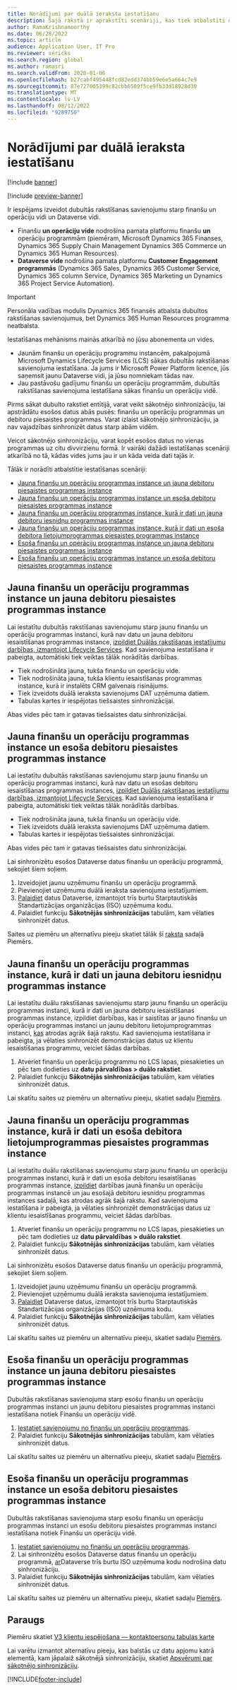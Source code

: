 ```yaml
---
title: Norādījumi par duālā ieraksta iestatīšanu
description: Šajā rakstā ir aprakstīti scenāriji, kas tiek atbalstīti duālās rakstīšanas iestatīšanai.
author: RamaKrishnamoorthy
ms.date: 06/28/2022
ms.topic: article
audience: Application User, IT Pro
ms.reviewer: sericks
ms.search.region: global
ms.author: ramasri
ms.search.validFrom: 2020-01-06
ms.openlocfilehash: b27cabf495448fcd82edd374bb59e6e5a664c7e9
ms.sourcegitcommit: 87e727005399c82cbb6509f5ce9fb33d18928d30
ms.translationtype: MT
ms.contentlocale: lv-LV
ms.lasthandoff: 08/12/2022
ms.locfileid: "9289750"
---
```

# <a name="guidance-for-dual-write-setup"></a>Norādījumi par duālā ieraksta iestatīšanu

[!include [banner](../../includes/banner.md)]

[!include [preview-banner](../../includes/preview-banner.md)]



Ir iespējams izveidot dubultās rakstīšanas savienojumu starp finanšu un operāciju vidi un Dataverse vidi.

+ Finanšu **un operāciju vide** nodrošina pamata platformu finanšu **un** operāciju programmām (piemēram, Microsoft Dynamics 365 Finanses, Dynamics 365 Supply Chain Management Dynamics 365 Commerce un Dynamics 365 Human Resources).
+ **Dataverse vide** nodrošina pamata platformu **Customer Engagement programmās** (Dynamics 365 Sales, Dynamics 365 Customer Service, Dynamics 365 column Service, Dynamics 365 Marketing un Dynamics 365 Project Service Automation).


> [!IMPORTANT]
> Personāla vadības modulis Dynamics 365 finansēs atbalsta dubultos rakstīšanas savienojumus, bet Dynamics 365 Human Resources programma neatbalsta.

Iestatīšanas mehānisms mainās atkarībā no jūsu abonementa un vides.

+ Jaunām finanšu un operāciju programmu instancēm, pakalpojumā Microsoft Dynamics Lifecycle Services (LCS) sākas dubultās rakstīšanas savienojuma iestatīšana. Ja jums ir Microsoft Power Platform licence, jūs saņemsit jaunu Dataverse vidi, ja jūsu nomniekam tādas nav.
+ Jau pastāvošu gadījumu finanšu un operāciju programmām, dubultās rakstīšanas savienojuma iestatīšana sākas finanšu un operāciju vidē.

Pirms sākat dubulto rakstiet entītijā, varat veikt sākotnējo sinhronizāciju, lai apstrādātu esošos datus abās pusēs: finanšu un operāciju programmas un debitoru piesaistes programmas. Varat izlaist sākotnējo sinhronizāciju, ja nav vajadzības sinhronizēt datus starp abām vidēm.

Veicot sākotnējo sinhronizāciju, varat kopēt esošos datus no vienas programmas uz citu divvirzienu formā. Ir vairāki dažādi iestatīšanas scenāriji atkarībā no tā, kādas vides jums jau ir un kāda veida dati tajās ir.

Tālāk ir norādīti atbalstītie iestatīšanas scenāriji:

+ [Jauna finanšu un operāciju programmas instance un jauna debitoru piesaistes programmas instance](#new-new)
+ [Jauna finanšu un operāciju programmas instance un esoša debitoru piesaistes programmas instance](#new-existing)
+ [Jauna finanšu un operāciju programmas instance, kurā ir dati un jauna debitoru iesnidņu programmas instance](#new-data-new)
+ [Jauna finanšu un operāciju programmas instance, kurā ir dati un esoša debitora lietojumprogrammas piesaistes programmas instance](#new-data-existing)
+ [Esoša finanšu un operāciju programmas instance un jauna debitoru piesaistes programmas instance](#existing-new)
+ [Esoša finanšu un operāciju programmas instance un esoša debitoru piesaistes programmas instance](#existing-existing)

## <a name="a-new-finance-and-operations-app-instance-and-a-new-customer-engagement-app-instance"></a><a id="new-new"></a> Jauna finanšu un operāciju programmas instance un jauna debitoru piesaistes programmas instance

Lai iestatītu dubultās rakstīšanas savienojumu starp jaunu finanšu un operāciju programmas instanci, kurā nav datu un jauna debitoru iesaistīšanas programmas instance, [izpildiet Duālās rakstīšanas iestatījumu darbības, izmantojot Lifecycle Services](lcs-setup.md). Kad savienojuma iestatīšana ir pabeigta, automātiski tiek veiktas tālāk norādītās darbības.

- Tiek nodrošināta jauna, tukša finanšu un operāciju vide.
- Tiek nodrošināta jauna, tukša klientu iesaistīšanas programmas instance, kurā ir instalēts CRM galvenais risinājums.
- Tiek izveidots duālā ieraksta savienojums DAT uzņēmuma datiem.
- Tabulas kartes ir iespējotas tiešsaistes sinhronizācijai.

Abas vides pēc tam ir gatavas tiešsaistes datu sinhronizācijai.

## <a name="a-new-finance-and-operations-app-instance-and-an-existing-customer-engagement-app-instance"></a><a id="new-existing"></a> Jauna finanšu un operāciju programmas instance un esoša debitoru piesaistes programmas instance

Lai iestatītu dubultās rakstīšanas savienojumu starp jaunu finanšu un operāciju programmas instanci, kurā nav datu un esošas debitoru iesaistīšanas programmas instances, [izpildiet Duālās rakstīšanas iestatījumu darbības, izmantojot Lifecycle Services](lcs-setup.md). Kad savienojuma iestatīšana ir pabeigta, automātiski tiek veiktas tālāk norādītās darbības.

- Tiek nodrošināta jauna, tukša finanšu un operāciju vide.
- Tiek izveidots duālā ieraksta savienojums DAT uzņēmuma datiem.
- Tabulas kartes ir iespējotas tiešsaistes sinhronizācijai.

Abas vides pēc tam ir gatavas tiešsaistes datu sinhronizācijai.

Lai sinhronizētu esošos Dataverse datus finanšu un operāciju programmā, sekojiet šiem soļiem.

1. Izveidojiet jaunu uzņēmumu finanšu un operāciju programmā.
2. Pievienojiet uzņēmumu duālā ieraksta savienojuma iestatījumiem.
3. [Palaidiet](bootstrap-company-data.md) datus Dataverse, izmantojot trīs burtu Starptautiskās Standartizācijas organizācijas (ISO) uzņēmuma kodu.
4. Palaidiet funkciju **Sākotnējās sinhronizācijas** tabulām, kam vēlaties sinhronizēt datus.

Saites uz piemēru un alternatīvu pieeju skatiet tālāk šī [raksta](#example) sadaļā Piemērs.

## <a name="a-new-finance-and-operations-app-instance-that-has-data-and-a-new-customer-engagement-app-instance"></a><a id="new-data-new"></a> Jauna finanšu un operāciju programmas instance, kurā ir dati un jauna debitoru iesnidņu programmas instance

Lai iestatītu duālu rakstīšanas savienojumu starp jaunu finanšu un operāciju programmas instanci, kurā ir dati un jauna debitoru iesaistīšanas programmas instance, izpildiet darbības, kas ir saistītas ar jauno finanšu un operāciju programmas instanci un jaunu debitoru lietojumprogrammas instanci, [kas](#new-new) atrodas agrāk šajā rakstu. Kad savienojuma iestatīšana ir pabeigta, ja vēlaties sinhronizēt demonstrācijas datus uz klientu iesaistīšanas programmu, veiciet šādas darbības.

1. Atveriet finanšu un operāciju programmu no LCS lapas, piesakieties un pēc tam dodieties uz **datu pārvaldības \> duālo rakstiet**.
2. Palaidiet funkciju **Sākotnējās sinhronizācijas** tabulām, kam vēlaties sinhronizēt datus.

Lai skatītu saites uz piemēru un alternatīvu pieeju, skatiet sadaļu [Piemērs](#example).

## <a name="a-new-finance-and-operations-app-instance-that-has-data-and-an-existing-customer-engagement-app-instance"></a><a id="new-data-existing"></a> Jauna finanšu un operāciju programmas instance, kurā ir dati un esoša debitora lietojumprogrammas piesaistes programmas instance

Lai iestatītu duālu rakstīšanas savienojumu starp jaunu finanšu un operāciju programmas instanci, kurā ir dati un esoša debitoru iesaistīšanas programmas instance, [izpildiet](#new-existing) darbības jaunā finanšu un operāciju programmas instancē un jau esošajā debitoru iesnidņu programmas instances sadaļā, kas atrodas agrāk šajā rakstu. Kad savienojuma iestatīšana ir pabeigta, ja vēlaties sinhronizēt demonstrācijas datus uz klientu iesaistīšanas programmu, veiciet šādas darbības.

1. Atveriet finanšu un operāciju programmu no LCS lapas, piesakieties un pēc tam dodieties uz **datu pārvaldības \> duālo rakstiet**.
2. Palaidiet funkciju **Sākotnējās sinhronizācijas** tabulām, kam vēlaties sinhronizēt datus.

Lai sinhronizētu esošos Dataverse datus finanšu un operāciju programmā, sekojiet šiem soļiem.

1. Izveidojiet jaunu uzņēmumu finanšu un operāciju programmā.
2. Pievienojiet uzņēmumu duālā ieraksta savienojuma iestatījumiem.
3. [Palaidiet](bootstrap-company-data.md) Dataverse datus, izmantojot trīs burtu Starptautiskās Standartizācijas organizācijas (ISO) uzņēmuma kodu.
4. Palaidiet funkciju **Sākotnējās sinhronizācijas** tabulām, kam vēlaties sinhronizēt datus.

Lai skatītu saites uz piemēru un alternatīvu pieeju, skatiet sadaļu [Piemērs](#example).

## <a name="an-existing-finance-and-operations-app-instance-and-a-new-customer-engagement-app-instance"></a><a id="existing-new"></a> Esoša finanšu un operāciju programmas instance un jauna debitoru piesaistes programmas instance

Dubultās rakstīšanas savienojuma starp esošu finanšu un operāciju programmas instanci un jaunu debitoru piesaistes programmas instanci iestatīšana notiek Finanšu un operāciju vidē.

1. [Iestatiet savienojumu no finanšu un operāciju programmas](enable-dual-write.md).
2. Palaidiet funkciju **Sākotnējās sinhronizācijas** tabulām, kam vēlaties sinhronizēt datus.

Lai skatītu saites uz piemēru un alternatīvu pieeju, skatiet sadaļu [Piemērs](#example).

## <a name="an-existing-finance-and-operations-app-instance-and-an-existing-customer-engagement-app-instance"></a><a id="existing-existing"></a> Esoša finanšu un operāciju programmas instance un esoša debitoru piesaistes programmas instance

Dubultās rakstīšanas savienojuma starp esošu finanšu un operāciju programmas instanci un esošu debitoru piesaistes programmas instanci iestatīšana notiek Finanšu un operāciju vidē.

1. [Iestatiet savienojumu no finanšu un operāciju programmas](enable-dual-write.md).
2. Lai sinhronizētu esošos Dataverse datus finanšu un operāciju programmā, [ar](bootstrap-company-data.md)Dataverse trīs burtu ISO uzņēmuma kodu nodrošina datu sinhronizāciju.
3. Palaidiet funkciju **Sākotnējās sinhronizācijas** tabulām, kam vēlaties sinhronizēt datus.

Lai skatītu saites uz piemēru un alternatīvu pieeju, skatiet sadaļu [Piemērs](#example).

## <a name="example"></a>Paraugs

Piemēru skatiet [V3 klientu iespējošana — kontaktpersonu tabulas karte](enable-entity-map.md#enable-table-map)

Lai varētu izmantot alternatīvu pieeju, kas balstās uz datu apjomu katrā elementā, kam jāpalaiž sākotnējā sinhronizāciju, skatiet [Apsvērumi par sākotnējo sinhronizāciju](initial-sync-guidance.md).


[!INCLUDE[footer-include](../../../../includes/footer-banner.md)]
